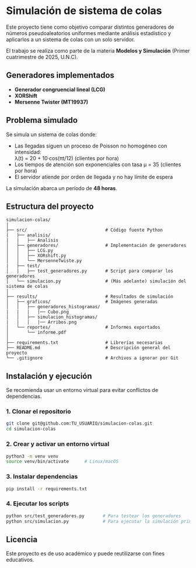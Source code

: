 # Simulación de sistema de colas

Este proyecto tiene como objetivo comparar distintos generadores de números pseudoaleatorios uniformes mediante análisis estadístico y aplicarlos a un sistema de colas con un solo servidor.

El trabajo se realiza como parte de la materia **Modelos y Simulación** (Primer cuatrimestre de 2025, U.N.C).

## Generadores implementados

- **Generador congruencial lineal (LCG)**
- **XORShift**
- **Mersenne Twister (MT19937)**

## Problema simulado

Se simula un sistema de colas donde:

- Las llegadas siguen un proceso de Poisson no homogéneo con intensidad:  
  λ(t) = 20 + 10·cos(πt/12) (clientes por hora)
- Los tiempos de atención son exponenciales con tasa μ = 35 (clientes por hora)
- El servidor atiende por orden de llegada y no hay límite de espera

La simulación abarca un período de **48 horas**.

## Estructura del proyecto

```
simulacion-colas/
│
├── src/                              # Código fuente Python
|   ├── analisis/
|   |   ├── Analisis
│   ├── generadores/                  # Implementación de generadores
│   │   ├── LCG.py
│   │   ├── XORshift.py
│   │   └── MersenneTwiste.py
|   ├── test/
│   |   ├── test_generadores.py       # Script para comparar los generadores
│   └── simulacion.py                 # (Más adelante) simulación del sistema de colas
│
├── results/                          # Resultados de simulación
│   ├── graficos/                     # Imágenes generadas
│   │   ├── generadores_histogramas/
|   |   |   |── Cubo.png
│   │   ├── simulacion_histogramas/
|   |   |   |── Arribos.png
│   └── reportes/                     # Informes exportados
│       └── informe.pdf
│
├── requirements.txt                  # Librerías necesarias
├── README.md                         # Descripción general del proyecto
└── .gitignore                        # Archivos a ignorar por Git

```

## Instalación y ejecución

Se recomienda usar un entorno virtual para evitar conflictos de dependencias.

### 1. Clonar el repositorio

```bash
git clone git@github.com:TU_USUARIO/simulacion-colas.git
cd simulacion-colas
```

### 2. Crear y activar un entorno virtual
```bash
python3 -m venv venv
source venv/bin/activate      # Linux/macOS
```

### 3. Instalar dependencias
```bash
pip install -r requirements.txt
```

### 4. Ejecutar los scripts
```bash
python src/test_generadores.py       # Para testear los generadores
python src/simulacion.py             # Para ejecutar la simulación principal
```


## Licencia

Este proyecto es de uso académico y puede reutilizarse con fines educativos.

